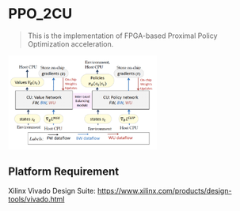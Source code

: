# PPO_2CU
> This is the implementation of FPGA-based Proximal Policy Optimization acceleration.

<img src="https://github.com/CatherineMeng/PPO_2CU/blob/master/overview.png" width="300">

## Platform Requirement

Xilinx Vivado Design Suite: https://www.xilinx.com/products/design-tools/vivado.html





